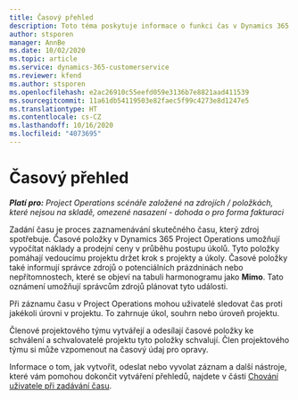 ```yaml
---
title: Časový přehled
description: Toto téma poskytuje informace o funkci čas v Dynamics 365 Project Operations.
author: stsporen
manager: AnnBe
ms.date: 10/02/2020
ms.topic: article
ms.service: dynamics-365-customerservice
ms.reviewer: kfend
ms.author: stsporen
ms.openlocfilehash: e2ac26910c55eefd059e3136b7e8821aad411539
ms.sourcegitcommit: 11a61db54119503e82faec5f99c4273e8d1247e5
ms.translationtype: HT
ms.contentlocale: cs-CZ
ms.lasthandoff: 10/16/2020
ms.locfileid: "4073695"
---
```

# <a name="time-overview"></a>Časový přehled

_**Platí pro:** Project Operations scénáře založené na zdrojích / položkách, které nejsou na skladě, omezené nasazení - dohoda o pro forma fakturaci_

Zadání času je proces zaznamenávání skutečného času, který zdroj spotřebuje. Časové položky v Dynamics 365 Project Operations umožňují vypočítat náklady a prodejní ceny v průběhu postupu úkolů. Tyto položky pomáhají vedoucímu projektu držet krok s projekty a úkoly. Časové položky také informují správce zdrojů o potenciálních prázdninách nebo nepřítomnostech, které se objeví na tabuli harmonogramu jako **Mimo**. Tato oznámení umožňují správcům zdrojů plánovat tyto události.

Při záznamu času v Project Operations mohou uživatelé sledovat čas proti jakékoli úrovni v projektu. To zahrnuje úkol, souhrn nebo úroveň projektu.

Členové projektového týmu vytvářejí a odesílají časové položky ke schválení a schvalovatelé projektu tyto položky schvalují. Člen projektového týmu si může vzpomenout na časový údaj pro opravy.

Informace o tom, jak vytvořit, odeslat nebo vyvolat záznam a další nástroje, které vám pomohou dokončit vytváření přehledů, najdete v části [Chování uživatele při zadávání času](ui-behavior-time.md).

